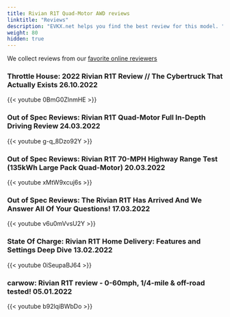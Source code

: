 ```yaml
---
title: Rivian R1T Quad-Motor AWD reviews
linktitle: "Reviews"
description: "EVKX.net helps you find the best review for this model. "
weight: 80
hidden: true
---
```

<object class="img-fluid" type="image/svg+xml" data="../modelnavigation.svg"></object>
We collect reviews from our [favorite online reviewers](/guides/evreviewers/)

### Throttle House: 2022 Rivian R1T Review // The Cybertruck That Actually Exists 26.10.2022

{{< youtube 0BmG0ZlnmHE >}}

### Out of Spec Reviews: Rivian R1T Quad-Motor Full In-Depth Driving Review 24.03.2022

{{< youtube g-q_8Dzo92Y >}}

### Out of Spec Reviews: Rivian R1T 70-MPH Highway Range Test (135kWh Large Pack Quad-Motor) 20.03.2022

{{< youtube xMtW9xcuj6s >}}

### Out of Spec Reviews: The Rivian R1T Has Arrived And We Answer All Of Your Questions! 17.03.2022

{{< youtube v6u0mVvsU2Y >}}

### State Of Charge: Rivian R1T Home Delivery: Features and Settings Deep Dive 13.02.2022

{{< youtube 0iSeupaBJ64 >}}

### carwow: Rivian R1T review - 0-60mph, 1/4-mile & off-road tested! 05.01.2022

{{< youtube b92lqiBWbDo >}}

